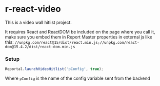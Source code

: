 # r-react-video
This is a video wall hitlist project.

It requires React and ReactDOM be included on the page where you call it, make sure you embed them in Report Master properties in external js like this: `//unpkg.com/react@15/dist/react.min.js;//unpkg.com/react-dom@15.4.2/dist/react-dom.min.js`

### Setup

```javascript
Reportal.launchVideoHitlist('pConfig', true);
```
Where `pConfig` is the name of the config variable sent from the backend

